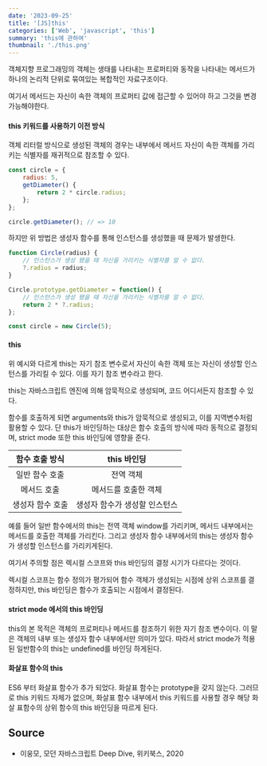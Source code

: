 ```yaml
---
date: '2023-09-25'
title: '[JS]this'
categories: ['Web', 'javascript', 'this']
summary: 'this에 관하여'
thumbnail: './this.png'
---
```


객체지향 프로그래밍의 객체는 생태를 나타내는 프로퍼티와 동작을 나타내는 메서드가 하나의 논리적 단위로 묶여있는 복합적인 자료구조이다.

여기서 메서드는 자신이 속한 객체의 프로퍼티 값에 접근할 수 있어야 하고 그것을 변경 가능해야한다.

#### this 키워드를 사용하기 이전 방식

객체 리터럴 방식으로 생성된 객체의 경우는 내부에서 메서드 자신이 속한 객체를 가리키는 식별자를 재귀적으로 참조할 수 있다.

```JavaScript
const circle = {
	radius: 5,
	getDiameter() {
		return 2 * circle.radius;
	};
};

circle.getDiameter(); // => 10
```

하지만 위 방법은 생성자 함수를 통해 인스턴스를 생성했을 때 문제가 발생한다.

```JavaScript
function Circle(radius) {
	// 인스턴스가 생성 됐을 때 자신을 가리키는 식별자를 알 수 없다.
	?.radius = radius;
}

Circle.prototype.getDiameter = function() {
	// 인스턴스가 생성 됐을 때 자신을 가리키는 식별자를 알 수 없다.
	return 2 * ?.radius;
};

const circle = new Circle(5);
```

#### this

위 예시와 다르게 this는 자기 참조 변수로서 자신이 속한 객체 또는 자신이 생성할 인스턴스를 가리킬 수 있다. 이를 자기 참조 변수라고 한다.

this는 자바스크립트 엔진에 의해 암묵적으로 생성되며, 코드 어디서든지 참조할 수 있다.

함수를 호출하게 되면 arguments와 this가 암묵적으로 생성되고, 이를 지역변수처럼 활용할 수 있다. 단 this가 바인딩하는 대상은 함수 호출의 방식에 따라 동적으로 결정되며, strict mode 또한 this 바인딩에 영향을 준다.

|  함수 호출 방식  |          this 바인딩          |
| :--------------: | :---------------------------: |
|  일반 함수 호출  |           전역 객체           |
|   메서드 호출    |     메서드를 호출한 객체      |
| 생성자 함수 호출 | 생성자 함수가 생성할 인스턴스 |

예를 들어 일반 함수에서의 this는 전역 객체 window를 가리키며, 메서드 내부에서는 메서드를 호출한 객체를 가리킨다. 그리고 생성자 함수 내부에서의 this는 생성자 함수가 생성할 인스턴스를 가리키게된다.

여기서 주의할 점은 렉시컬 스코프와 this 바인딩의 결정 시기가 다르다는 것이다.

렉시컬 스코프는 함수 정의가 평가되어 함수 객체가 생성되는 시점에 상위 스코프를 결정하지만, this 바인딩은 함수가 호출되는 시점에서 결정된다.

#### strict mode 에서의 this 바인딩

this의 본 목적은 객체의 프로퍼티나 메서드를 참조하기 위한 자기 참조 변수이다. 이 말은 객체의 내부 또는 생성자 함수 내부에서만 의미가 있다. 따라서 strict mode가 적용된 일반함수의 this는 undefined를 바인딩 하게된다.

#### 화살표 함수의 this

ES6 부터 화살표 함수가 추가 되었다. 화살표 함수는 prototype을 갖지 않는다. 그러므로 this 키워드 자체가 없으며, 화살표 함수 내부에서 this 키워드를 사용할 경우 해당 화살 표함수의 상위 함수의 this 바인딩을 따르게 된다.

## Source

- 이웅모, 모던 자바스크립트 Deep Dive, 위키북스, 2020
